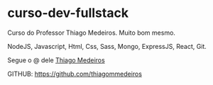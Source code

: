 # curso-dev-fullstack

Curso do Professor Thiago Medeiros. Muito bom mesmo.

NodeJS, Javascript, Html, Css, Sass, Mongo, ExpressJS, React, Git.

Segue o @ dele [Thiago Medeiros](https://www.instagram.com/thiagomunhozmedeiros/)

GITHUB: https://github.com/thiagommedeiros
